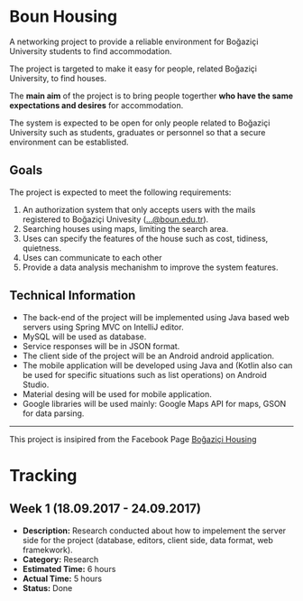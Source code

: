 ﻿# Boun Housing
A  networking project to provide a reliable environment for Boğaziçi University students to find accommodation.

The project is targeted to make it easy for people, related Boğaziçi University, to find houses.

The __main aim__ of the project is to bring people togerther __who have the same expectations and desires__ for accommodation.

The system is expected to be open for only people related to Boğaziçi University such as students, graduates or personnel so that a secure environment can be establisted.

## Goals
The project is expected to meet the following requirements:

  1. An authorization system that only accepts users with the mails registered to Boğaziçi Univesity (...@boun.edu.tr).
  2. Searching houses using maps, limiting the search area.
  3. Uses can specify the features of the house such as cost, tidiness, quietness.
  4. Uses can communicate to each other
  5. Provide a data analysis mechanishm to improve the system features.

## Technical Information
  * The back-end of the project will be implemented using Java based web servers using Spring MVC on IntelliJ editor.
  * MySQL will be used as database.
  * Service responses will be in JSON format.
  * The client side of the project will be an Android android application.
  * The mobile application will be developed using Java and (Kotlin also can be used for specific situations such as list operations) on Android Studio.
  * Material desing will be used for mobile application.
  * Google libraries will be used mainly: Google Maps API for maps, GSON for data parsing.

---
This project is insipired from the Facebook Page [Boğaziçi Housing](https://www.facebook.com/groups/115127505293925)

# Tracking
## Week 1 (18.09.2017 - 24.09.2017)

  * __Description:__ Research conducted about how to impelement the server side for the project (database, editors, client side, data format, web framekwork).
  * __Category:__ Research
  * __Estimated Time:__ 6 hours
  * __Actual Time:__ 5 hours
  * __Status:__ Done